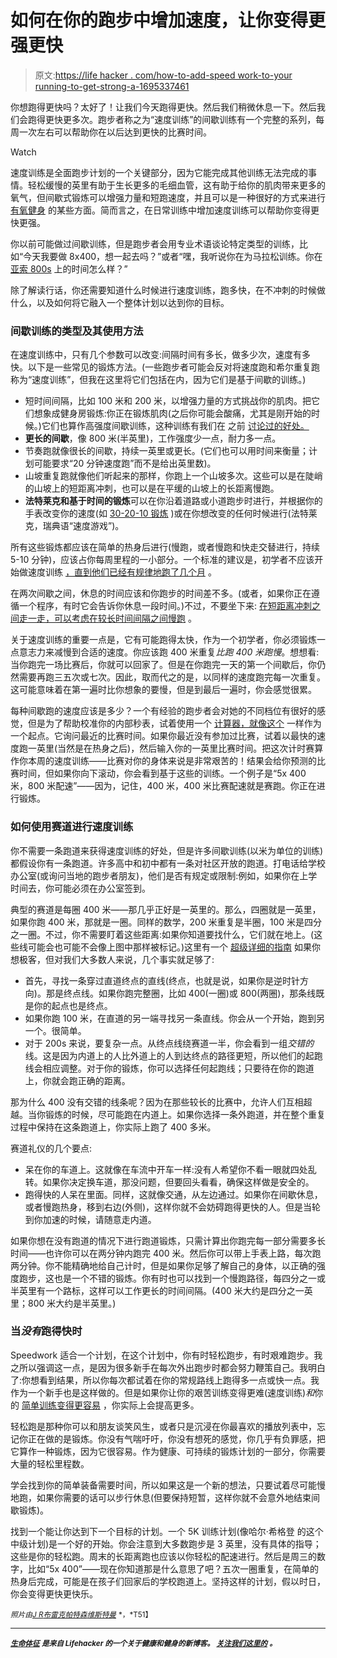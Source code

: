 # 如何在你的跑步中增加速度，让你变得更强更快

> 原文:[https://life hacker . com/how-to-add-speed work-to-your running-to-get-strong-a-1695337461](https://lifehacker.com/how-to-add-speedwork-to-your-running-to-get-stronger-a-1695337461)

你想跑得更快吗？太好了！让我们今天跑得更快。然后我们稍微休息一下。然后我们会跑得更快更多次。跑步者称之为“速度训练”的间歇训练有一个完整的系列，每周一次左右可以帮助你在以后达到更快的比赛时间。

Watch

速度训练是全面跑步计划的一个关键部分，因为它能完成其他训练无法完成的事情。轻松缓慢的英里有助于生长更多的毛细血管，这有助于给你的肌肉带来更多的氧气，但间歇式锻炼可以增强力量和短跑速度，并且可以是一种很好的方式来进行 [有氧健身](http://www.active.com/running/articles/3-workouts-to-increase-vo2-max) 的某些方面。简而言之，在日常训练中增加速度训练可以帮助你变得更快更强。

你以前可能做过间歇训练，但是跑步者会用专业术语谈论特定类型的训练，比如“今天我要做 8x400，想一起去吗？”或者“嘿，我听说你在为马拉松训练。你在 [亚索 800s](http://www.runnersworld.com/race-training/yasso-800s) 上的时间怎么样？”

除了解读行话，你还需要知道什么时候进行速度训练，跑多快，在不冲刺的时候做什么，以及如何将它融入一个整体计划以达到你的目标。

### 间歇训练的类型及其使用方法

在速度训练中，只有几个参数可以改变:间隔时间有多长，做多少次，速度有多快。以下是一些常见的锻炼方法。(一些跑步者可能会反对将速度跑和希尔重复跑称为“速度训练”，但我在这里将它们包括在内，因为它们是基于间歇的训练。)

*   短时间间隔，比如 100 米和 200 米，以增强力量的方式挑战你的肌肉。把它们想象成健身房锻炼:你正在锻炼肌肉(之后你可能会酸痛，尤其是刚开始的时候。)它们也算作高强度间歇训练，这种训练有我们在 之前 [讨论过的好处。](http://lifehacker.com/this-interval-training-infographic-helps-you-pick-the-r-511046359)
*   **更长的间歇**，像 800 米(半英里)，工作强度少一点，耐力多一点。
*   节奏跑就像很长的间歇，持续一英里或更长。(它们也可以用时间来衡量；计划可能要求“20 分钟速度跑”而不是给出英里数)。
*   山坡重复跑就像他们听起来的那样，你跑上一个山坡多次。这些可以是在陡峭的山坡上的短距离冲刺，也可以是在平缓的山坡上的长距离慢跑。
*   **法特莱克和基于时间的锻炼**可以在你沿着道路或小道跑步时进行，并根据你的手表改变你的速度(如 [30-20-10 锻炼](http://lifehacker.com/the-10-20-30-running-concept-can-increase-performance-i-5915428) )或在你想改变的任何时候进行(法特莱克，瑞典语“速度游戏”)。

所有这些锻炼都应该在简单的热身后进行(慢跑，或者慢跑和快走交替进行，持续 5-10 分钟)，应该占你每周里程的一小部分。一个标准的建议是，初学者不应该开始做速度训练 [，直到他们已经有规律地跑了几个月](http://running.about.com/od/speedworkouts/tp/8-Rules-For-Speed-Training.htm) 。

在两次间歇之间，休息的时间应该和你跑步的时间差不多。(或者，如果你正在遵循一个程序，有时它会告诉你休息一段时间。)不过，不要坐下来: [在短距离冲刺之间走一走，可以考虑在较长时间间隔之间慢跑](http://vitals.lifehacker.com/what-to-do-between-your-running-intervals-for-the-best-1694501239) 。

关于速度训练的重要一点是，它有可能跑得太快，作为一个初学者，你必须锻炼一点意志力来减慢到合适的速度。你应该跑 400 米重复*比跑 400 米跑慢*。想想看:当你跑完一场比赛后，你就可以回家了。但是在你跑完一天的第一个间歇后，你仍然需要再跑三五次或七次。因此，取而代之的是，以同样的速度跑完每一次重复。这可能意味着在第一遍时比你想象的要慢，但是到最后一遍时，你会感觉很累。

每种间歇跑的速度应该是多少？一个有经验的跑步者会对她的不同档位有很好的感觉，但是为了帮助校准你的内部秒表，试着使用一个 [计算器，就像这个](http://www.runningforfitness.org/calc/training/pace) 一样作为一个起点。它询问最近的比赛时间。如果你最近没有参加过比赛，试着以最快的速度跑一英里(当然是在热身之后)，然后输入你的一英里比赛时间。把这次计时赛算作你本周的速度训练——比赛对你的身体来说是非常艰苦的！结果会给你预测的比赛时间，但如果你向下滚动，你会看到基于这些的训练。一个例子是“5x 400 米，800 米配速”——因为，记住，400 米，400 米比赛配速就是赛跑。你正在进行锻炼。

### 如何使用赛道进行速度训练

你不需要一条跑道来获得速度训练的好处，但是许多间歇训练(以米为单位的训练)都假设你有一条跑道。许多高中和初中都有一条对社区开放的跑道。打电话给学校办公室(或询问当地的跑步者朋友)，他们是否有规定或限制:例如，如果你在上学时间去，你可能必须在办公室签到。

典型的赛道是每圈 400 米——那几乎正好是一英里的。那么，四圈就是一英里，如果你跑 400 米，那就是一圈。同样的数学，200 米重复是半圈，100 米是四分之一圈。不过，你不需要盯着这些距离:如果你知道要找什么，它们就在地上。(这些线可能会也可能不会像上图中那样被标记。)这里有一个 [超级详细的指南](http://www.trackinfo.org/marks.html) 如果你想极客，但对我们大多数人来说，几个事实就足够了:

*   首先，寻找一条穿过直道终点的直线(终点，也就是说，如果你是逆时针方向)。那是终点线。如果你跑完整圈，比如 400(一圈)或 800(两圈)，那条线既是你的起点也是终点。
*   如果你跑 100 米，在直道的另一端寻找另一条直线。你会从一个开始，跑到另一个。很简单。
*   对于 200s 来说，要复杂一点。从终点线绕赛道一半，你会看到一组*交错的*线。这是因为内道上的人比外道上的人到达终点的路径更短，所以他们的起跑线会相应调整。对于你的锻炼，你可以选择任何起跑线；只要待在你的跑道上，你就会跑正确的距离。

那为什么 400 没有交错的线条呢？因为在那些较长的比赛中，允许人们互相超越。当你锻炼的时候，尽可能跑在内道上。如果你选择一条外跑道，并在整个重复过程中保持在这条跑道上，你实际上跑了 400 多米。

赛道礼仪的几个要点:

*   呆在你的车道上。这就像在车流中开车一样:没有人希望你不看一眼就四处乱转。如果你决定换车道，那没问题，但要回头看看，确保这样做是安全的。
*   跑得快的人呆在里面。同样，这就像交通，从左边通过。如果你在间歇休息，或者慢跑热身，移到右边(外侧)，这样你就不会妨碍跑得更快的人。但是当轮到你加速的时候，请随意走内道。

如果你想在没有跑道的情况下进行跑道锻炼，只需计算出你跑完每一部分需要多长时间——也许你可以在两分钟内跑完 400 米。然后你可以带上手表上路，每次跑两分钟。你不能精确地给自己计时，但是如果你足够了解自己的身体，以正确的强度跑步，这也是一个不错的锻炼。你有时也可以找到一个慢跑路径，每四分之一或半英里有一个路标，这样可以工作更长的时间间隔。(400 米大约是四分之一英里；800 米大约是半英里。)

### 当*没有*跑得快时

Speedwork 适合一个计划，在这个计划中，你有时轻松跑步，有时艰难跑步。我之所以强调这一点，是因为很多新手在每次外出跑步时都会努力鞭策自己。我明白了:你想看到结果，所以你每次都试着在你的常规路线上跑得多一点或快一点。我作为一个新手也是这样做的。但是如果你让你的艰苦训练变得更难(速度训练)*和*你的 [简单训练变得更容易](http://lifehacker.com/five-running-mistakes-that-keep-you-locked-in-the-injur-1672356068) ，你实际上会提高更多。

轻松跑是那种你可以和朋友谈笑风生，或者只是沉浸在你最喜欢的播放列表中，忘记你正在做的是锻炼。你没有气喘吁吁，你没有想死的感觉，你几乎有负罪感，把它算作一种锻炼，因为它很容易。作为健康、可持续的锻炼计划的一部分，你需要大量的轻松里程数。

学会找到你的简单装备需要时间，所以如果这是一个新的想法，只要试着尽可能慢地跑，如果你需要的话可以步行休息(但要保持短暂，这样你就不会意外地结束间歇锻炼)。

找到一个能让你达到下一个目标的计划。一个 5K 训练计划(像哈尔·希格登 的这个中级计划)是一个好的开始。你会注意到大多数跑步是 3 英里，没有具体的指导；这些是你的轻松跑。周末的长距离跑也应该以你轻松的配速进行。然后是周三的数字，比如“5x 400”——现在你知道那是什么意思了吧？五次一圈重复，在简单的热身后完成，可能是在孩子们回家后的学校跑道上。坚持这样的计划，假以时日，你会变得更快更快乐。

<small>*照片由*</small>[<small>*J R*</small>](https://www.flickr.com/photos/jmrosenfeld/3613473588/)<small></small>*[<small>*布雷克帕特森*</small>](https://www.flickr.com/photos/blakespot/4011035061)<small></small>*[<small>*维斯特曼*</small>](https://www.flickr.com/photos/vestman/6976072840) <small>*，*T51】**</small>**

* * *

**[*<small>生命体征</small>*](http://vitals.lifehacker.com/) *<small>是来自 Lifehacker 的一个关于健康和健身的新博客。</small>* [*<small>关注我们这里的</small>*](https://twitter.com/VitalsLH) <small>*。*</small>**